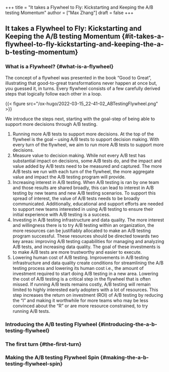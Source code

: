 +++
title = "It takes a Flywheel to Fly: Kickstarting and Keeping the A/B testing Momentum"
author = ["Max Zhang"]
draft = false
+++

## It takes a Flywheel to Fly: Kickstarting and Keeping the A/B testing Momentum {#it-takes-a-flywheel-to-fly-kickstarting-and-keeping-the-a-b-testing-momentum}


### What is a Flywheel? {#what-is-a-flywheel}

The concept of a flywheel was presented in the book “Good to Great”,
illustrating that good-to-great transformations never happen at once but, you
guessed it, in turns. Every flywheel consists of a few carefully derived steps
that logically follow each other in a loop.

{{< figure src="/ox-hugo/2022-03-15_22-41-02_ABTestingFlywheel.png" >}}

We introduce the steps next, starting with the goal-step of being able to
support more decisions through A/B testing.

1.  Running more A/B tests to support more decisions. At the top of the flywheel
    is the goal – using A/B tests to support decision making. With every turn of
    the flywheel, we aim to run more A/B tests to support more decisions.
2.  Measure value to decision making. While not every A/B test has substantial
    impact on decisions, some A/B tests do, and the impact and value added by A/B
    tests need to be measured and captured. The more A/B tests we run with each
    turn of the flywheel, the more aggregate value and impact the A/B testing
    program will provide.
3.  Increasing interest in A/B testing. When A/B testing is ran by one team and
    those results are shared broadly, this can lead to interest in A/B testing by
    new teams and new A/B testing scenarios. To support this spread of interest,
    the value of A/B tests needs to be broadly communicated. Additionally,
    educational and support efforts are needed to support new teams interested in
    using A/B testing to ensure their initial experience with A/B testing is a
    success.
4.  Investing in A/B testing infrastructure and data quality. The more interest
    and willingness there is to try A/B testing within an organization, the more
    resources can be justifiably allocated to make an A/B testing program
    successful. These resources should be directed towards two key areas:
    improving A/B testing capabilities for managing and analyzing A/B tests, and
    increasing data quality. The goal of these investments is to make A/B tests
    are more trustworthy and easier to execute.
5.  Lowering human cost of A/B testing. Improvements in A/B testing
    infrastructure and data quality create conditions for streamlining the A/B
    testing process and lowering its human cost i.e., the amount of investment
    required to start doing A/B testing in a new area. Lowering the cost of A/B
    testing is a critical step in the flywheel that is often missed. If running
    A/B tests remains costly, A/B testing will remain limited to highly
    interested early adopters with a lot of resources. This step increases the
    return on investment (ROI) of A/B testing by reducing the “I” and making it
    worthwhile for more teams who may be less convinced about the “R” or are more
    resource constrained, to try running A/B tests.


### Introducing the A/B testing Flywheel {#introducing-the-a-b-testing-flywheel}


### The first turn {#the-first-turn}


### Making the A/B testing Flywheel Spin {#making-the-a-b-testing-flywheel-spin}